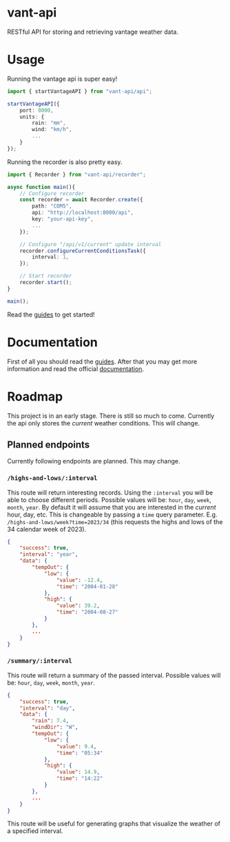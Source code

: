 # vant-api

RESTful API for storing and retrieving vantage weather data.

# Usage

Running the vantage api is super easy!
```ts
import { startVantageAPI } from "vant-api/api";

startVantageAPI({
    port: 8000,
    units: {
        rain: "mm",
        wind: "km/h",
        ...
    }
});
```

Running the recorder is also pretty easy.
```ts
import { Recorder } from "vant-api/recorder";

async function main(){
    // Configure recorder 
    const recorder = await Recorder.create({
        path: "COM5",
        api: "http://localhost:8000/api",
        key: "your-api-key",
        ...
    });

    // Configure "/api/v1/current" update interval
    recorder.configureCurrentConditionsTask({
        interval: 1,
    });

    // Start recorder
    recorder.start();
}

main();
```

Read the [guides](./guides) to get started!

# Documentation

First of all you should read the [guides](https://github.com/harrydehix/vant-api/tree/main/guides). After that you may get more information and read the official [documentation](https://harrydehix.github.io).

# Roadmap

This project is in an early stage. There is still so much to come. Currently the api only stores the _current_ weather conditions. This will change.

## Planned endpoints

Currently following endpoints are planned. This may change.

### `/highs-and-lows/:interval`

This route will return interesting records. Using the
`:interval` you will be able to choose different periods.
Possible values will be: `hour`, `day`, `week`, `month`, `year`. By default it will assume that you are interested in the _current_ hour, day, etc. This is changeable by passing a `time` query parameter. E.g. `/highs-and-lows/week?time=2023/34` (this requests the highs and lows of the 34 calendar week of 2023).

```json
{
    "success": true,
    "interval": "year",
    "data": {
        "tempOut": {
            "low": {
                "value": -12.4,
                "time": "2004-01-28"
            },
            "high": {
                "value": 39.2,
                "time": "2004-08-27"
            }
        },
        ...
    }
}
```

### `/summary/:interval`

This route will return a summary of the passed interval.
Possible values will be: `hour`, `day`, `week`, `month`, `year`.

```json
{
    "success": true,
    "interval": "day",
    "data": {
        "rain": 7.4,
        "windDir": "W",
        "tempOut": {
            "low": {
                "value": 9.4,
                "time": "05:34"
            },
            "high": {
                "value": 14.9,
                "time": "14:22"
            }
        },
        ...
    }
}
```

This route will be useful for generating graphs that visualize the weather of a specified interval.